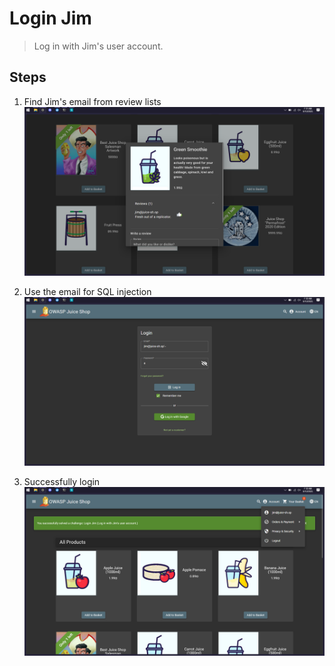 # Login Jim

> Log in with Jim's user account.

## Steps

1. Find Jim's email from review lists
![alt text](<images/Screenshot 2025-09-10 073145.png>)

2. Use the email for SQL injection
![alt text](<images/Screenshot 2025-09-10 073205.png>)

3. Successfully login
![alt text](<images/Screenshot 2025-09-10 073215.png>)
